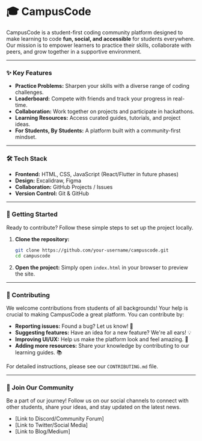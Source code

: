 # 🎓 CampusCode

CampusCode is a student-first coding community platform designed to make learning to code **fun, social, and accessible** for students everywhere. Our mission is to empower learners to practice their skills, collaborate with peers, and grow together in a supportive environment.

-----

### ✨ Key Features

  * **Practice Problems:** Sharpen your skills with a diverse range of coding challenges.
  * **Leaderboard:** Compete with friends and track your progress in real-time.
  * **Collaboration:** Work together on projects and participate in hackathons.
  * **Learning Resources:** Access curated guides, tutorials, and project ideas.
  * **For Students, By Students:** A platform built with a community-first mindset.

-----

### 🛠️ Tech Stack

  * **Frontend:** HTML, CSS, JavaScript (React/Flutter in future phases)
  * **Design:** Excalidraw, Figma
  * **Collaboration:** GitHub Projects / Issues
  * **Version Control:** Git & GitHub

-----

### 🚀 Getting Started

Ready to contribute? Follow these simple steps to set up the project locally.

1.  **Clone the repository:**
    ```bash
    git clone https://github.com/your-username/campuscode.git
    cd campuscode
    ```
2.  **Open the project:**
    Simply open `index.html` in your browser to preview the site.

-----

### 🤝 Contributing

We welcome contributions from students of all backgrounds\! Your help is crucial to making CampusCode a great platform. You can contribute by:

  * **Reporting issues:** Found a bug? Let us know\! 🐞
  * **Suggesting features:** Have an idea for a new feature? We're all ears\! 💡
  * **Improving UI/UX:** Help us make the platform look and feel amazing. 🎨
  * **Adding more resources:** Share your knowledge by contributing to our learning guides. 📚

For detailed instructions, please see our `CONTRIBUTING.md` file.

-----

### 📢 Join Our Community

Be a part of our journey\! Follow us on our social channels to connect with other students, share your ideas, and stay updated on the latest news.

  * [Link to Discord/Community Forum]
  * [Link to Twitter/Social Media]
  * [Link to Blog/Medium]